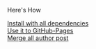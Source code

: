 Here's How

[Install with all dependencies](index.html)
<br>
[Use it to GitHub-Pages](use.html)
<br>
[Merge all author post](merge.html)
